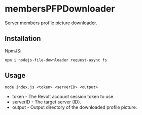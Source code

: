 # membersPFPDownloader
Server members profile picture downloader.

## Installation
NpmJS:
```
npm i nodejs-file-downloader request-async fs
```

## Usage
```
node index.js <token> <serverID> <output>
```

- token - The Revolt account session token to use.
- serverID - The target server (ID).
- output - Output directory of the downloaded profile picture.